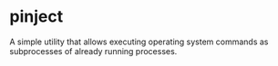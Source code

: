 # pinject
A simple utility that allows executing operating system commands as subprocesses of already running processes.
